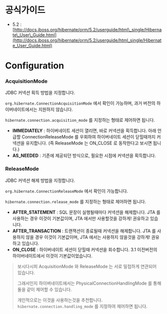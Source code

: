 # 공식가이드

* 5.2 : [http://docs.jboss.org/hibernate/orm/5.2/userguide/html\_single/Hibernate\_User\_Guide.html](http://docs.jboss.org/hibernate/orm/5.2/userguide/html_single/Hibernate_User_Guide.html)

# Configuration

### AcquisitionMode

JDBC 커넥션 획득 방법을 지정합니다.

`org.hibernate.ConnectionAcquisitionMode` 에서 확인이 가능하며, 과거 버전의 하이버네이트에서는 지원하지 않습니다.

`hibernate.connection.acquisition_mode` 를 지정하는 형태로 제어하면 됩니다.

* **IMMEDIATELY** : 하이버네이트 세션이 열리면, 바로 커넥션을 획득합니다. 아래 언급할 ConnectionReleaseMode 를 우회하여 하이버네이트 세션이 닫힐때까지 커넥션을 유지합니다. \(즉 ReleaseMode 는 ON\_CLOSE 로 동작한다고 보시면 됩니다.\)
* **AS\_NEEDED** : 기존에 제공되던 방식으로, 필요한 시점에 커넥션을 획득합니다.

### ReleaseMode

JDBC 커넥션 해제 방법을 지정합니다.

`org.hibernate.ConnectionReleaseMode` 에서 확인이 가능합니다.

`hibernate.connection.release_mode` 를 지정하는 형태로 제어하면 됩니다.

* **AFTER\_STATEMENT** : SQL 문장이 실행될때마다 커넥션을 해제합니다. JTA 를 사용하는 경우 이것이 기본값이며, JTA 에서만 사용할것을 강하게! 권유하고 있습니다.
* **AFTER\_TRANSACTION** : 트랜잭션이 종료될때 커넥션을 해제합니다. JTA 를 사용하지 않을 경우 이것이 기본값이며, JTA 에서는 사용하지 않을것을 강하게! 권유하고 있습니다.
* **ON\_CLOSE** : 하이버네이트 세션이 닫힐때 커넥션을 회수합니다. 3.1 이전버전의 하이버네이트에서 이것이 기본값이었습니다. 

> 보시다시피 AcquisitionMode 와 ReleaseMode 는 서로 밀접하게 연관되어 있습니다.
>
> 그래서인지 하이버네이트에서는 PhysicalConnectionHandlingMode 를 통해 둘을 같이 제어할 수 있습니다.
>
> 개인적으로는 이것을 사용하는것을 추천합니다. `hibernate.connection.handling_mode` 를 지정하여 제어하면 됩니다.



